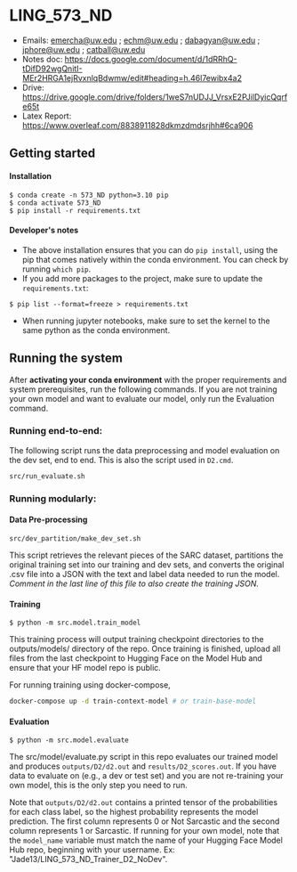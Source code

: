 # LING_573_ND

- Emails: emercha@uw.edu ; echm@uw.edu ; dabagyan@uw.edu ; jphore@uw.edu ; catball@uw.edu
- Notes doc: https://docs.google.com/document/d/1dRRhQ-tDifD92wgQnitI-MEr2HRGA1ejRvxnlqBdwmw/edit#heading=h.46l7ewibx4a2
- Drive: https://drive.google.com/drive/folders/1weS7nUDJJ_VrsxE2PJilDyicQqrfe65t
- Latex Report: https://www.overleaf.com/8838911828dkmzdmdsrjhh#6ca906

## Getting started
#### Installation
```
$ conda create -n 573_ND python=3.10 pip
$ conda activate 573_ND
$ pip install -r requirements.txt
```

#### Developer's notes
* The above installation ensures that you can do `pip install`, using the pip that comes natively within the conda environment. You can check by running `which pip`. 
* If you add more packages to the project, make sure to update the `requirements.txt`:
```
$ pip list --format=freeze > requirements.txt
```
* When running jupyter notebooks, make sure to set the kernel to the same python as the conda environment.

## Running the system
After **activating your conda environment** with the proper requirements and system prerequisites, run the following commands. If you are not training your own model and want to evaluate our model, only run the Evaluation command. 

### Running end-to-end:
The following script runs the data preprocessing and model evaluation on the dev set, end to end. This is also the script used in `D2.cmd`.
```
src/run_evaluate.sh
```

### Running modularly:
#### Data Pre-processing
```
src/dev_partition/make_dev_set.sh
```
This script retrieves the relevant pieces of the SARC dataset, partitions the original training set into our training and dev sets, and converts the original .csv file into a JSON with the text and label data needed to run the model. *Comment in the last line of this file to also create the training JSON.*

#### Training 
```
$ python -m src.model.train_model
```
This training process will output training checkpoint directories to the outputs/models/ directory of the repo. Once training is finished, upload all files from the last checkpoint to Hugging Face on the Model Hub and ensure that your HF model repo is public. 

For running training using docker-compose, 
```bash
docker-compose up -d train-context-model # or train-base-model
```

#### Evaluation
```
$ python -m src.model.evaluate
```
The src/model/evaluate.py script in this repo evaluates our trained model and produces `outputs/D2/d2.out` and `results/D2_scores.out`. If you have data to evaluate on (e.g., a dev or test set) and you are not re-training your own model, this is the only step you need to run.

Note that `outputs/D2/d2.out` contains a printed tensor of the probabilities for each class label, so the highest probability represents the model prediction. The first column represents 0 or Not Sarcastic and the second column represents 1 or Sarcastic. If running for your own model, note that the `model_name` variable must match the name of your Hugging Face Model Hub repo, beginning with your username. Ex: "Jade13/LING_573_ND_Trainer_D2_NoDev".

